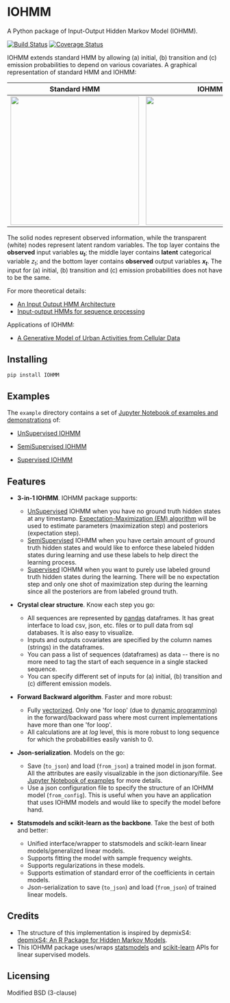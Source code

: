 # IOHMM

A Python package of Input-Output Hidden Markov Model (IOHMM).

[![Build Status](https://travis-ci.org/Mogeng/IOHMM.svg?branch=master)](https://travis-ci.org/Mogeng/IOHMM) [![Coverage Status](https://coveralls.io/repos/github/Mogeng/IOHMM/badge.svg)](https://coveralls.io/github/Mogeng/IOHMM)

IOHMM extends standard HMM by allowing (a) initial, (b) transition and (c) emission probabilities to depend on various covariates. A graphical representation of  standard HMM and IOHMM:

| Standard HMM | IOHMM |
| --- | --- |
| <img width="300" src="./documents/HMM.png">  |  <img width="300" src="./documents/IOHMM.png">|


The solid nodes represent observed information, while the transparent (white) nodes represent latent random variables. The top layer contains the **observed** input variables *__u<sub>t</sub>__*; the middle layer contains **latent** categorical variable *z<sub>t</sub>*; and the bottom layer contains **observed** output variables *__x<sub>t</sub>__*. The input for (a) initial, (b) transition and (c) emission probabilities does not have to be the same.

For more theoretical details:
* [An Input Output HMM Architecture](https://papers.nips.cc/paper/964-an-input-output-hmm-architecture.pdf)
* [Input-output HMMs for sequence processing](http://ieeexplore.ieee.org/document/536317/)

Applications of IOHMM:
* [A Generative Model of Urban Activities from Cellular Data](http://ieeexplore.ieee.org/document/7932990/)
## Installing
```shell
pip install IOHMM
```

## Examples

The `example` directory contains a set of [Jupyter Notebook of examples and demonstrations](https://github.com/Mogeng/IOHMM/tree/master/examples/notebooks) of:

* [UnSupervised IOHMM](https://github.com/Mogeng/IOHMM/blob/master/examples/notebooks/UnSupervisedIOHMM.ipynb)

* [SemiSupervised IOHMM](https://github.com/Mogeng/IOHMM/blob/master/examples/notebooks/SemiSupervisedIOHMM.ipynb)

* [Supervised IOHMM](https://github.com/Mogeng/IOHMM/blob/master/examples/notebooks/SupervisedIOHMM.ipynb)

## Features

* **3-in-1 IOHMM**. IOHMM package supports:
  - [UnSupervised](https://en.wikipedia.org/wiki/Unsupervised_learning) IOHMM when you have no ground truth hidden states at any timestamp. [Expectation-Maximization (EM) algorithm](https://en.wikipedia.org/wiki/Expectation%E2%80%93maximization_algorithm) will be used to estimate parameters (maximization step) and posteriors (expectation step).
  - [SemiSupervised](https://en.wikipedia.org/wiki/Semi-supervised_learning) IOHMM when you have certain amount of ground truth hidden states and would like to enforce these labeled hidden states during learning and use these labels to help direct the learning process.
  - [Supervised](https://en.wikipedia.org/wiki/Supervised_learning) IOHMM when you want to purely use labeled ground truth hidden states during the learning. There will be no expectation step and only one shot of maximization step during the learning since all the posteriors are from labeled ground truth.

* __Crystal clear structure__. Know each step you go:
	- All sequences are represented by [pandas](http://pandas.pydata.org/) dataframes. It has great interface to load csv, json, etc. files or to pull data from sql databases. It is also easy to visualize.
	- Inputs and outputs covariates are specified by the column names (strings) in the dataframes.
	- You can pass a list of sequences (dataframes) as data -- there is no more need to tag the start of each sequence in a single stacked sequence.
	- You can specify different set of inputs for (a) initial, (b) transition and (c) different emission models.

* __Forward Backward algorithm__. Faster and more robust:
	- Fully [vectorized](https://en.wikipedia.org/wiki/Array_programming). Only one 'for loop' (due to [dynamic programming](https://en.wikipedia.org/wiki/Dynamic_programming)) in the forward/backward pass where most current implementations have more than one 'for loop'.
	- All calculations are at *log* level, this is more robust to long sequence for which the probabilities easily vanish to 0.

* __Json-serialization__. Models on the go:
	-  Save (`to_json`) and load (`from_json`) a trained model in json format. All the attributes are easily visualizable in the json dictionary/file. See [Jupyter Notebook of examples](https://github.com/Mogeng/IOHMM/tree/master/examples/notebooks) for more details.
	- Use a json configuration file to specify the structure of an IOHMM model (`from_config`). This is useful when you have an application that uses IOHMM models and would like to specify the model before hand.

* __Statsmodels and scikit-learn as the backbone__. Take the best of both and better:
	- Unified interface/wrapper to statsmodels and scikit-learn linear models/generalized linear models.
	- Supports fitting the model with sample frequency weights.
	- Supports regularizations in these models.
	- Supports estimation of standard error of the coefficients in certain models.
	- Json-serialization to save (`to_json`) and load (`from_json`) of trained linear models.

## Credits

* The structure of this implementation is inspired by depmixS4: [depmixS4: An R Package for Hidden Markov Models](https://cran.opencpu.org/web/packages/depmixS4/vignettes/depmixS4.pdf).
* This IOHMM package uses/wraps [statsmodels](http://www.statsmodels.org/stable/index.html) and [scikit-learn](http://scikit-learn.org/stable/) APIs for linear supervised models.

## Licensing

Modified BSD (3-clause)